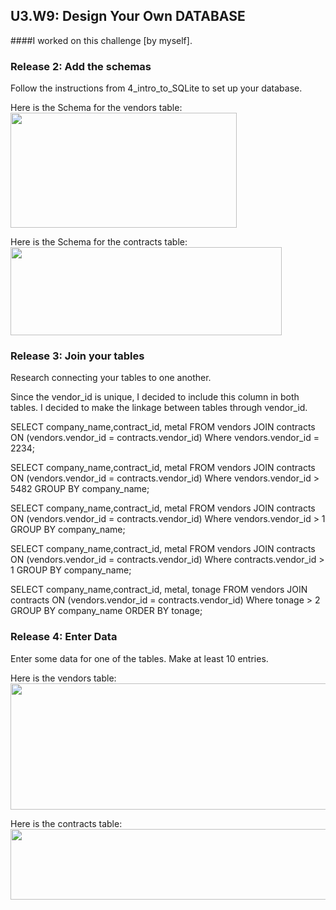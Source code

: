 ## U3.W9: Design Your Own DATABASE 

####I worked on this challenge [by myself].


### Release 2: Add the schemas
Follow the instructions from 4_intro_to_SQLite to set up your database.

Here is the Schema for the vendors table:
<img src="http://ChandlerHCSmith.github.io/unit3_projects/week_9/sql_build_your_own_db/imgs/schema_vendors_small.jpg" height="184" width="362">

Here is the Schema for the contracts table:
<img src="http://ChandlerHCSmith.github.io/unit3_projects/week_9/sql_build_your_own_db/imgs/schema_contracts_small.jpg" height="141" width="434">

### Release 3: Join your tables
Research connecting your tables to one another.

Since the vendor_id is unique, I decided to include this column in both tables.  I decided to make the linkage between tables through vendor_id.

SELECT company_name,contract_id, metal
  FROM vendors JOIN contracts ON (vendors.vendor_id = contracts.vendor_id)
Where vendors.vendor_id = 2234;

SELECT company_name,contract_id, metal
  FROM vendors JOIN contracts ON (vendors.vendor_id = contracts.vendor_id)
Where vendors.vendor_id > 5482
GROUP BY company_name;

SELECT company_name,contract_id, metal
  FROM vendors JOIN contracts ON (vendors.vendor_id = contracts.vendor_id)
Where vendors.vendor_id > 1
GROUP BY company_name;

SELECT company_name,contract_id, metal
  FROM vendors JOIN contracts ON (vendors.vendor_id = contracts.vendor_id)
Where contracts.vendor_id > 1
GROUP BY company_name;

SELECT company_name,contract_id, metal, tonage
  FROM vendors JOIN contracts ON (vendors.vendor_id = contracts.vendor_id)
Where tonage > 2
GROUP BY company_name
ORDER BY tonage;


### Release 4: Enter Data
Enter some data for one of the tables. Make at least 10 entries.

Here is the vendors table:
<img src="http://ChandlerHCSmith.github.io/unit3_projects/week_9/sql_build_your_own_db/imgs/vendors_table.jpg" height="202" width="1020">

Here is the contracts table:
<img src="http://ChandlerHCSmith.github.io/unit3_projects/week_9/sql_build_your_own_db/imgs/contracts_table.jpg" height="113" width="724">

